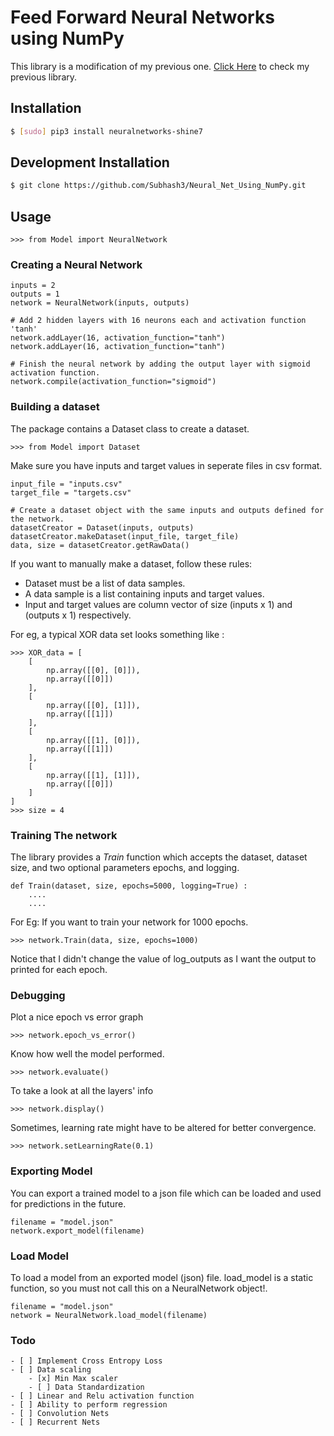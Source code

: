 # Feed Forward Neural Networks using NumPy
This library is a modification of my previous one. [Click Here](https://github.com/Subhash3/Neural-Networks/tree/master/Feed_Forward_Networks) to check my previous library.


## Installation  
```bash
$ [sudo] pip3 install neuralnetworks-shine7
``` 

## Development Installation
```bash
$ git clone https://github.com/Subhash3/Neural_Net_Using_NumPy.git
```

## Usage

```python3
>>> from Model import NeuralNetwork
```
### Creating a Neural Network
```python3
inputs = 2
outputs = 1
network = NeuralNetwork(inputs, outputs)

# Add 2 hidden layers with 16 neurons each and activation function 'tanh'
network.addLayer(16, activation_function="tanh") 
network.addLayer(16, activation_function="tanh")

# Finish the neural network by adding the output layer with sigmoid activation function.
network.compile(activation_function="sigmoid")
```
### Building a dataset
The package contains a Dataset class to create a dataset.

```python3
>>> from Model import Dataset
```

Make sure you have inputs and target values in seperate files in csv format.

```python3
input_file = "inputs.csv"
target_file = "targets.csv"

# Create a dataset object with the same inputs and outputs defined for the network.
datasetCreator = Dataset(inputs, outputs)
datasetCreator.makeDataset(input_file, target_file)
data, size = datasetCreator.getRawData()
```

If you want to manually make a dataset, follow these rules:
- Dataset must be a list of data samples.
- A data sample is a list containing inputs and target values.
- Input and target values are column vector of size (inputs x 1) and (outputs x 1) respectively.

For eg, a typical XOR data set looks something like :
```python3
>>> XOR_data = [
    [
        np.array([[0], [0]]),
        np.array([[0]])
    ],
    [
        np.array([[0], [1]]),
        np.array([[1]])
    ],
    [
        np.array([[1], [0]]),
        np.array([[1]])
    ],
    [
        np.array([[1], [1]]),
        np.array([[0]])
    ]
]
>>> size = 4
```

### Training The network
The library provides a *Train* function which accepts the dataset, dataset size, and two optional parameters epochs, and logging.
```python3
def Train(dataset, size, epochs=5000, logging=True) :
	....
	....
```
For Eg: If you want to train your network for 1000 epochs.
```python3
>>> network.Train(data, size, epochs=1000)
```
Notice that I didn't change the value of log_outputs as I want the output to printed for each epoch.


### Debugging
Plot a nice epoch vs error graph
```python3
>>> network.epoch_vs_error()
```

Know how well the model performed.
```python3
>>> network.evaluate()
```

To take a look at all the layers' info
```python3
>>> network.display()
```

Sometimes, learning rate might have to be altered for better convergence.
```python3
>>> network.setLearningRate(0.1)
```

### Exporting Model
You can export a trained model to a json file which can be loaded and used for predictions in the future.
```python3
filename = "model.json"
network.export_model(filename)
```

### Load Model
To load a model from an exported model (json) file.
load\_model is a static function, so you must not call this on a NeuralNetwork object!.
```python3
filename = "model.json"
network = NeuralNetwork.load_model(filename)
```

### Todo
    - [ ] Implement Cross Entropy Loss
    - [ ] Data scaling
        - [x] Min Max scaler
        - [ ] Data Standardization
    - [ ] Linear and Relu activation function
    - [ ] Ability to perform regression
    - [ ] Convolution Nets
    - [ ] Recurrent Nets
